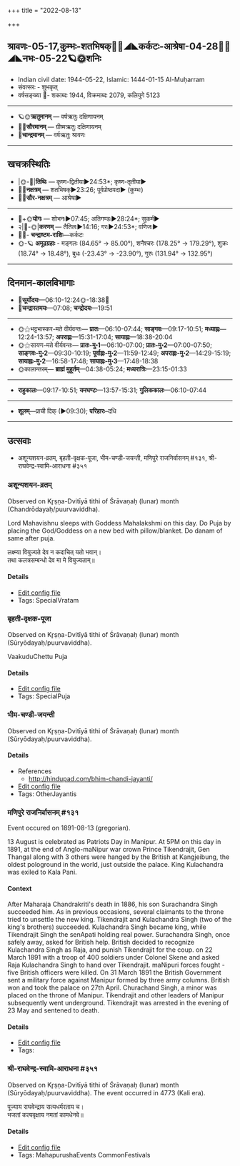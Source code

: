 +++
title = "2022-08-13"

+++
## श्रावणः-05-17,कुम्भः-शतभिषक्🌛🌌◢◣कर्कटः-आश्रेषा-04-28🌌🌞◢◣नभः-05-22🪐🌞शनिः
- Indian civil date: 1944-05-22, Islamic: 1444-01-15 Al-Muḥarram
- संवत्सरः - शुभकृत्
- वर्षसङ्ख्या 🌛- शकाब्दः 1944, विक्रमाब्दः 2079, कलियुगे 5123
___________________
- 🪐🌞**ऋतुमानम्** — वर्षऋतुः दक्षिणायनम्
- 🌌🌞**सौरमानम्** — ग्रीष्मऋतुः दक्षिणायनम्
- 🌛**चान्द्रमानम्** — वर्षऋतुः श्रावणः
___________________


## खचक्रस्थितिः
- |🌞-🌛|**तिथिः** — कृष्ण-द्वितीया►24:53*; कृष्ण-तृतीया►  
- 🌌🌛**नक्षत्रम्** — शतभिषक्►23:26; पूर्वप्रोष्ठपदा► (कुम्भः)  
- 🌌🌞**सौर-नक्षत्रम्** — आश्रेषा►  
___________________
- 🌛+🌞**योगः** — शोभनः►07:45; अतिगण्डः►28:24*; सुकर्म►  
- २|🌛-🌞|**करणम्** — तैतिलः►14:16; गरः►24:53*; वणिजः►  
- 🌌🌛- **चन्द्राष्टम-राशिः**—कर्कटः  
- 🌞-🪐 **अमूढग्रहाः** - मङ्गलः (84.65° → 85.00°), शनैश्चरः (178.25° → 179.29°), शुक्रः (18.74° → 18.48°), बुधः (-23.43° → -23.90°), गुरुः (131.94° → 132.95°)
___________________


## दिनमान-कालविभागाः
- 🌅**सूर्योदयः**—06:10-12:24🌞️-18:38🌇  
- 🌛**चन्द्रास्तमयः**—07:08; **चन्द्रोदयः**—19:51  
___________________
- 🌞⚝भट्टभास्कर-मते वीर्यवन्तः— **प्रातः**—06:10-07:44; **साङ्गवः**—09:17-10:51; **मध्याह्नः**—12:24-13:57; **अपराह्णः**—15:31-17:04; **सायाह्नः**—18:38-20:04  
- 🌞⚝सायण-मते वीर्यवन्तः— **प्रातः-मु॰1**—06:10-07:00; **प्रातः-मु॰2**—07:00-07:50; **साङ्गवः-मु॰2**—09:30-10:19; **पूर्वाह्णः-मु॰2**—11:59-12:49; **अपराह्णः-मु॰2**—14:29-15:19; **सायाह्नः-मु॰2**—16:58-17:48; **सायाह्नः-मु॰3**—17:48-18:38  
- 🌞कालान्तरम्— **ब्राह्मं मुहूर्तम्**—04:38-05:24; **मध्यरात्रिः**—23:15-01:33  
___________________
- **राहुकालः**—09:17-10:51; **यमघण्टः**—13:57-15:31; **गुलिककालः**—06:10-07:44  
___________________
- **शूलम्**—प्राची दिक् (►09:30); **परिहारः**–दधि  
___________________

## उत्सवाः
- अशून्यशयन-व्रतम्, बृहती-वृक्षक-पूजा, भीम-चण्डी-जयन्ती, मणिपुरे राजनिर्वासनम् #१३१, श्री-राघवेन्द्र-स्वामि-आराधना #३५१
### अशून्यशयन-व्रतम्

Observed on Kr̥ṣṇa-Dvitīyā tithi of Śrāvaṇaḥ (lunar) month (Chandrōdayaḥ/puurvaviddha). 

Lord Mahavishnu sleeps with Goddess Mahalakshmi on this day. Do Puja by placing the God/Goddess on a new bed with pillow/blanket. Do danam of same after puja.

लक्ष्म्या वियुज्यते देव न कदाचित् यतो भवान्।  
तथा कलत्रसम्बन्धो देव मा मे वियुज्यताम्॥



#### Details
- [Edit config file](https://github.com/jyotisham/adyatithi/blob/master/devatA/vaiShNava/lunar_month/tithi/05/17/azUnyazayana-vratam~2.toml)
- Tags: SpecialVratam


### बृहती-वृक्षक-पूजा

Observed on Kr̥ṣṇa-Dvitīyā tithi of Śrāvaṇaḥ (lunar) month (Sūryōdayaḥ/puurvaviddha). 

VaakuduChettu Puja

#### Details
- [Edit config file](https://github.com/jyotisham/adyatithi/blob/master/general/lunar_month/tithi/05/17/bRhatI-vRkSaka-pUjA.toml)
- Tags: SpecialPuja


### भीम-चण्डी-जयन्ती

Observed on Kr̥ṣṇa-Dvitīyā tithi of Śrāvaṇaḥ (lunar) month (Sūryōdayaḥ/puurvaviddha). 



#### Details
- References
  - http://hindupad.com/bhim-chandi-jayanti/
- [Edit config file](https://github.com/jyotisham/adyatithi/blob/master/devatA/shakti/lunar_month/tithi/05/17/bhIma~caNDI~jayantI.toml)
- Tags: OtherJayantis


### मणिपुरे राजनिर्वासनम् #१३१

Event occured on 1891-08-13 (gregorian). 

13 August is celebrated as Patriots Day in Manipur. At 5PM on this day in 1891, at the end of Anglo-maNipur war crown Prince Tikendrajit, Gen Thangal along with 3 others were hanged by the British at Kangjeibung, the oldest pologround in the world, just outside the palace. King Kulachandra was exiled to Kala Pani.

#### Context
After Maharaja Chandrakriti's death in 1886, his son Surachandra Singh succeeded him. As in previous occasions, several claimants to the throne tried to unsettle the new king. Tikendrajit and Kulachandra Singh (two of the king's brothers) succeeded. Kulachandra Singh became king, while Tikendrajit Singh the senApati holding real power. Surachandra Singh, once safely away, asked for British help. British decided to recognize Kulachandra Singh as Raja, and punish Tikendrajit for the coup. on 22 March 1891 with a troop of 400 soldiers under Colonel Skene and asked Raja Kulachandra Singh to hand over Tikendrajit. maNipuri forces fought - five British officers were killed. On 31 March 1891 the British Government sent a military force against Manipur formed by three army columns. British won and took the palace on 27th April. Churachand Singh, a minor was placed on the throne of Manipur. Tikendrajit and other leaders of Manipur subsequently went underground. Tikendrajit was arrested in the evening of 23 May and sentened to death.

#### Details
- [Edit config file](https://github.com/jyotisham/adyatithi/blob/master/mahApuruSha/xatra-later/gregorian/day/08/13/maNipure_rAja-nirvAsanam.toml)
- Tags: 


### श्री-राघवेन्द्र-स्वामि-आराधना #३५१

Observed on Kr̥ṣṇa-Dvitīyā tithi of Śrāvaṇaḥ (lunar) month (Sūryōdayaḥ/puurvaviddha). The event occurred in 4773 (Kali era).  


पूज्याय राघवेन्द्राय सत्यधर्मरताय च।  
भजतां कल्पवृक्षाय नमतां कामधेनवे॥



#### Details
- [Edit config file](https://github.com/jyotisham/adyatithi/blob/master/mahApuruSha/mAdhva-misc/lunar_month/tithi/05/17/zrI~rAghavEndra~svAmI~ArAdhanA.toml)
- Tags: MahapurushaEvents CommonFestivals


